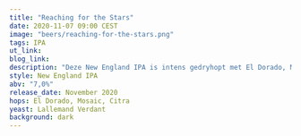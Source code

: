```yaml
---
title: "Reaching for the Stars"
date: 2020-11-07 09:00 CEST
image: "beers/reaching-for-the-stars.png"
tags: IPA
ut_link:
blog_link:
description: "Deze New England IPA is intens gedryhopt met El Dorado, Mosaic en Citra."
style: New England IPA
abv: "7,0%"
release_date: November 2020
hops: El Dorado, Mosaic, Citra
yeast: Lallemand Verdant
background: dark
---
```

